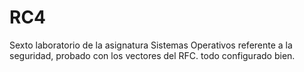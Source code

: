 RC4
===

Sexto laboratorio de la asignatura Sistemas Operativos referente a la seguridad, probado con los vectores del RFC.
todo configurado bien.
